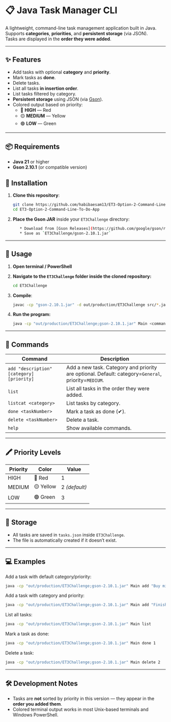 
# 📋 Java Task Manager CLI

A lightweight, command-line task management application built in Java.  
Supports **categories**, **priorities**, and **persistent storage** (via JSON).  
Tasks are displayed in the **order they were added**.

---

## ✨ Features

- Add tasks with optional **category** and **priority**.
- Mark tasks as **done**.
- Delete tasks.
- List all tasks **in insertion order**.
- List tasks filtered by category.
- **Persistent storage** using JSON (via [Gson](https://github.com/google/gson)).
- Colored output based on priority:
  - 🔴 **HIGH** — Red
  - 🟡 **MEDIUM** — Yellow
  - 🟢 **LOW** — Green

---

## 📦 Requirements

- **Java 21** or higher  
- **Gson 2.10.1** (or compatible version)

## 🔧 Installation

1. **Clone this repository**:

   ```bash
   git clone https://github.com/habibaesam13/ET3-Option-2-Command-Line-To-Do-App.git
   cd ET3-Option-2-Command-Line-To-Do-App
    ````

2. **Place the Gson JAR** inside your `ET3Challenge` directory:
    ```bash
       * Download from [Gson Releases](https://github.com/google/gson/releases)
       * Save as `ET3Challenge/gson-2.10.1.jar`
    ````

---
## 🚀 Usage

1. **Open terminal / PowerShell**  
2. **Navigate to the `ET3Challenge` folder inside the cloned repository:**

   ```bash
   cd ET3Challenge
    ```
3. **Compile**:

   ```bash
   javac -cp "gson-2.10.1.jar" -d out/production/ET3Challenge src/*.java
   ```
4. **Run the program:**
   ```bash
   java -cp "out/production/ET3Challenge;gson-2.10.1.jar" Main <command> [arguments]
   ```
---

## 📜 Commands

| Command                                   | Description                                                                                         |
| ----------------------------------------- | --------------------------------------------------------------------------------------------------- |
| `add "description" [category] [priority]` | Add a new task. Category and priority are optional. Default: category=`General`, priority=`MEDIUM`. |
| `list`                                    | List all tasks in the order they were added.                                                        |
| `listcat <category>`                      | List tasks by category.                                                                             |
| `done <taskNumber>`                       | Mark a task as done (✔).                                                                            |
| `delete <taskNumber>`                     | Delete a task.                                                                                      |
| `help`                                    | Show available commands.                                                                            |

---

## 🖍 Priority Levels

| Priority | Color     | Value         |
| -------- | --------- | ------------- |
| HIGH     | 🔴 Red    | 1             |
| MEDIUM   | 🟡 Yellow | 2 *(default)* |
| LOW      | 🟢 Green  | 3             |

---

## 📂 Storage

* All tasks are saved in `tasks.json` inside `ET3Challenge`.
* The file is automatically created if it doesn’t exist.

---

## 💻 Examples

Add a task with default category/priority:

```bash
java -cp "out/production/ET3Challenge;gson-2.10.1.jar" Main add "Buy milk"
```

Add a task with category and priority:

```bash
java -cp "out/production/ET3Challenge;gson-2.10.1.jar" Main add "Finish report" Work HIGH
```

List all tasks:

```bash
java -cp "out/production/ET3Challenge;gson-2.10.1.jar" Main list
```

Mark a task as done:

```bash
java -cp "out/production/ET3Challenge;gson-2.10.1.jar" Main done 1
```

Delete a task:

```bash
java -cp "out/production/ET3Challenge;gson-2.10.1.jar" Main delete 2
```

---

## 🛠 Development Notes

* Tasks are **not** sorted by priority in this version — they appear in the **order you added them**.
* Colored terminal output works in most Unix-based terminals and Windows PowerShell.

